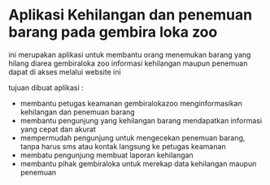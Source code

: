 # Aplikasi Kehilangan dan penemuan barang pada gembira loka zoo
ini merupakan aplikasi untuk membantu orang menemukan barang yang hilang diarea gembiraloka zoo
informasi kehilangan maupun penemuan dapat di akses melalui website ini

tujuan dibuat aplikasi :
- membantu petugas keamanan gembiralokazoo menginformasikan kehilangan dan penemuan barang
- membantu pengunjung yang kehilangan barang mendapatkan informasi yang cepat dan akurat
- mempermudah pengunjung untuk mengecekan penemuan barang, tanpa harus sms atau kontak langsung ke petugas keamanan
- membatu pengunjung membuat laporan kehilangan
- membantu pihak gembiraloka untuk merekap data kehilangan maupun penemuan
